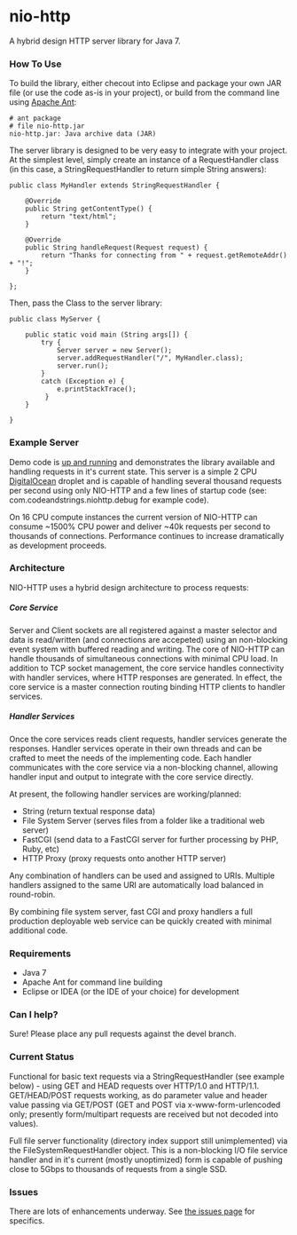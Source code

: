 nio-http
========

A hybrid design HTTP server library for Java 7.

### How To Use

To build the library, either checout into Eclipse and package your own JAR file (or use the code as-is in your project), or build from the command line using [Apache Ant](http://ant.apache.org):

	# ant package
	# file nio-http.jar 
	nio-http.jar: Java archive data (JAR)

The server library is designed to be very easy to integrate with your project. At the simplest level, simply create an instance of a RequestHandler class (in this case, a StringRequestHandler to return simple String answers):

	public class MyHandler extends StringRequestHandler {
	
		@Override
		public String getContentType() {
			return "text/html";
		}

		@Override
		public String handleRequest(Request request) {				
			return "Thanks for connecting from " + request.getRemoteAddr() + "!";			
		}
			
	};	
	
Then, pass the Class to the server library:	
	
	public class MyServer {
		
	    public static void main (String args[]) {		
            try {
                Server server = new Server();
                server.addRequestHandler("/", MyHandler.class);                
                server.run();
            }
            catch (Exception e) {
                e.printStackTrace();
             }
        }
        
    }

### Example Server

Demo code is [up and running](http://sky.codeandstrings.com) and demonstrates the library available and handling requests in it's current state. This server is a simple 2 CPU [DigitalOcean](http://www.digitalocean.com) droplet and is capable of handling several thousand requests per second using only NIO-HTTP and a few lines of startup code (see: com.codeandstrings.niohttp.debug for example code).  

On 16 CPU compute instances the current version of NIO-HTTP can consume ~1500% CPU power and deliver ~40k requests per second to thousands of connections. Performance continues to increase dramatically as development proceeds.

### Architecture

NIO-HTTP uses a hybrid design architecture to process requests: 

##### Core Service
Server and Client sockets are all registered against a master selector and data is read/written (and connections are accepeted) using an non-blocking event system with buffered reading and writing. The core of NIO-HTTP can handle thousands of simultaneous connections with minimal CPU load. In addition to TCP socket management, the core service handles connectivity with handler services, where HTTP responses are generated. In effect, the core service is a master connection routing binding HTTP clients to handler services.

##### Handler Services
Once the core services reads client requests, handler services generate the responses. Handler services operate in their own threads and can be crafted to meet the needs of the implementing code. Each handler communicates with the core service via a non-blocking channel, allowing handler input and output to integrate with the core service directly.

At present, the following handler services are working/planned: 

* String (return textual response data)
* File System Server (serves files from a folder like a traditional web server)
* FastCGI (send data to a FastCGI server for further processing by PHP, Ruby, etc)
* HTTP Proxy (proxy requests onto another HTTP server)

Any combination of handlers can be used and assigned to URIs. Multiple handlers assigned to the same URI are automatically load balanced in round-robin.

By combining file system server, fast CGI and proxy handlers a full production deployable web service can be quickly created with minimal additional code.

### Requirements

* Java 7
* Apache Ant for command line building
* Eclipse or IDEA (or the IDE of your choice) for development 

### Can I help?

Sure! Please place any pull requests against the devel branch.

### Current Status

Functional for basic text requests via a StringRequestHandler (see example below) - using GET and HEAD requests over HTTP/1.0 and HTTP/1.1. GET/HEAD/POST requests working, as do parameter value and header value passing via GET/POST (GET and POST via x-www-form-urlencoded only; presently form/multipart requests are received but not decoded into values).

Full file server functionality (directory index support still unimplemented) via the FileSystemRequestHandler object. This is a non-blocking I/O file service handler and in it's current (mostly unoptimized) form is capable of pushing close to 5Gbps to thousands of requests from a single SSD.

### Issues

There are lots of enhancements underway. See [the issues page](https://github.com/simplepanda/nio-http/issues) for specifics.
